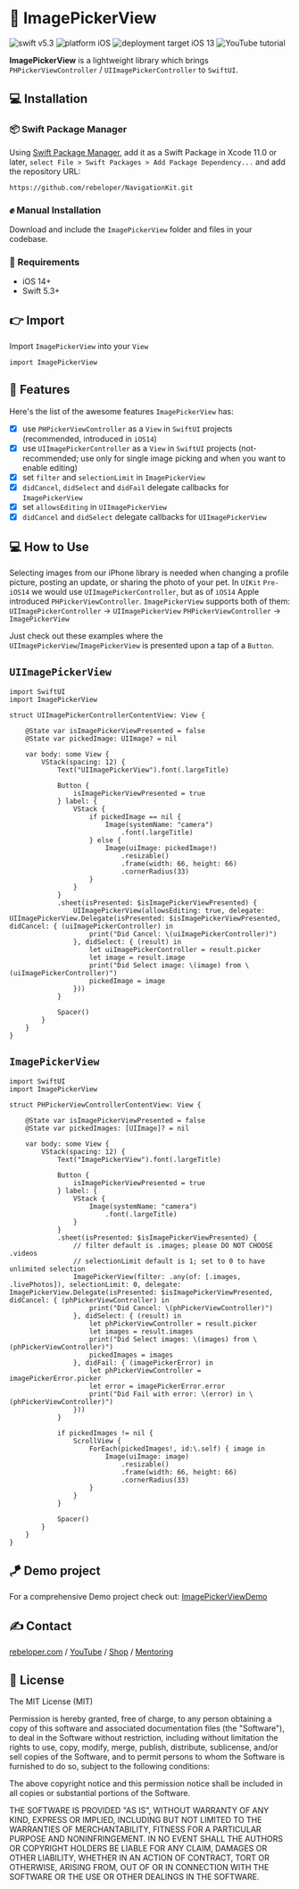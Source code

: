# 🌇 ImagePickerView

![swift v5.3](https://img.shields.io/badge/swift-v5.3-orange.svg)
![platform iOS](https://img.shields.io/badge/platform-iOS-blue.svg)
![deployment target iOS 13](https://img.shields.io/badge/deployment%20target-iOS%2013-blueviolet)
![YouTube tutorial](https://img.shields.io/badge/YouTube-video%20tutorial-red)

**ImagePickerView** is a lightweight library which brings `PHPickerViewController` / `UIImagePickerController` to `SwiftUI`.

## 💻 Installation
### 📦 Swift Package Manager
Using <a href="https://swift.org/package-manager/" rel="nofollow">Swift Package Manager</a>, add it as a Swift Package in Xcode 11.0 or later, `select File > Swift Packages > Add Package Dependency...` and add the repository URL:
```
https://github.com/rebeloper/NavigationKit.git
```
### ✊ Manual Installation
Download and include the `ImagePickerView` folder and files in your codebase.

### 📲 Requirements
- iOS 14+
- Swift 5.3+

## 👉 Import

Import `ImagePickerView` into your `View`

```
import ImagePickerView
```

## 🧳 Features

Here's the list of the awesome features `ImagePickerView` has:
- [X] use `PHPickerViewController` as a `View` in `SwiftUI` projects (recommended, introduced in `iOS14`)
- [X] use `UIImagePickerController` as a `View` in `SwiftUI` projects (not-recommended; use only for single image picking and when you want to enable editing) 
- [X] set `filter` and `selectionLimit` in `ImagePickerView`
- [X] `didCancel`, `didSelect` and `didFail` delegate callbacks for `ImagePickerView`
- [X] set `allowsEditing` in `UIImagePickerView`
- [X] `didCancel` and `didSelect` delegate callbacks for `UIImagePickerView`

## 💻 How to Use

Selecting images from our iPhone library is needed when changing a profile picture, posting an update, or sharing the photo of your pet. In `UIKit` `Pre-iOS14` we would use `UIImagePickerController`, but as of `iOS14` Apple introduced `PHPickerViewController`. 
`ImagePickerView` supports both of them:
`UIImagePickerController` -> `UIImagePickerView`
`PHPickerViewController` -> `ImagePickerView`

Just check out these examples where the `UIImagePickerView`/`ImagePickerView` is presented upon a tap of a `Button`. 

## `UIImagePickerView`

```
import SwiftUI
import ImagePickerView

struct UIImagePickerControllerContentView: View {
    
    @State var isImagePickerViewPresented = false
    @State var pickedImage: UIImage? = nil
    
    var body: some View {
        VStack(spacing: 12) {
            Text("UIImagePickerView").font(.largeTitle)
            
            Button {
                isImagePickerViewPresented = true
            } label: {
                VStack {
                    if pickedImage == nil {
                        Image(systemName: "camera")
                            .font(.largeTitle)
                    } else {
                        Image(uiImage: pickedImage!)
                            .resizable()
                            .frame(width: 66, height: 66)
                            .cornerRadius(33)
                    }
                }
            }
            .sheet(isPresented: $isImagePickerViewPresented) {
                UIImagePickerView(allowsEditing: true, delegate: UIImagePickerView.Delegate(isPresented: $isImagePickerViewPresented, didCancel: { (uiImagePickerController) in
                    print("Did Cancel: \(uiImagePickerController)")
                }, didSelect: { (result) in
                    let uiImagePickerController = result.picker
                    let image = result.image
                    print("Did Select image: \(image) from \(uiImagePickerController)")
                    pickedImage = image
                }))
            }
            
            Spacer()
        }
    }
}
```

## `ImagePickerView`

```
import SwiftUI
import ImagePickerView

struct PHPickerViewControllerContentView: View {
    
    @State var isImagePickerViewPresented = false
    @State var pickedImages: [UIImage]? = nil
    
    var body: some View {
        VStack(spacing: 12) {
            Text("ImagePickerView").font(.largeTitle)
            
            Button {
                isImagePickerViewPresented = true
            } label: {
                VStack {
                    Image(systemName: "camera")
                        .font(.largeTitle)
                }
            }
            .sheet(isPresented: $isImagePickerViewPresented) {
                // filter default is .images; please DO NOT CHOOSE .videos
                // selectionLimit default is 1; set to 0 to have unlimited selection
                ImagePickerView(filter: .any(of: [.images, .livePhotos]), selectionLimit: 0, delegate: ImagePickerView.Delegate(isPresented: $isImagePickerViewPresented, didCancel: { (phPickerViewController) in
                    print("Did Cancel: \(phPickerViewController)")
                }, didSelect: { (result) in
                    let phPickerViewController = result.picker
                    let images = result.images
                    print("Did Select images: \(images) from \(phPickerViewController)")
                    pickedImages = images
                }, didFail: { (imagePickerError) in
                    let phPickerViewController = imagePickerError.picker
                    let error = imagePickerError.error
                    print("Did Fail with error: \(error) in \(phPickerViewController)")
                }))
            }
            
            if pickedImages != nil {
                ScrollView {
                    ForEach(pickedImages!, id:\.self) { image in
                        Image(uiImage: image)
                            .resizable()
                            .frame(width: 66, height: 66)
                            .cornerRadius(33)
                    }
                }
            }
            
            Spacer()
        }
    }
}
```

## 🪁 Demo project

For a comprehensive Demo project check out: 
<a href="https://github.com/rebeloper/ImagePickerViewDemo">ImagePickerViewDemo</a>

## ✍️ Contact

<a href="https://rebeloper.com/">rebeloper.com</a> / 
<a href="https://www.youtube.com/rebeloper/">YouTube</a> / 
<a href="https://store.rebeloper.com/">Shop</a> / 
<a href="https://rebeloper.com/mentoring">Mentoring</a>

## 📃 License

The MIT License (MIT)

Permission is hereby granted, free of charge, to any person obtaining a copy of this software and associated documentation files (the "Software"), to deal in the Software without restriction, including without limitation the rights to use, copy, modify, merge, publish, distribute, sublicense, and/or sell copies of the Software, and to permit persons to whom the Software is furnished to do so, subject to the following conditions:

The above copyright notice and this permission notice shall be included in all copies or substantial portions of the Software.

THE SOFTWARE IS PROVIDED "AS IS", WITHOUT WARRANTY OF ANY KIND, EXPRESS OR IMPLIED, INCLUDING BUT NOT LIMITED TO THE WARRANTIES OF MERCHANTABILITY, FITNESS FOR A PARTICULAR PURPOSE AND NONINFRINGEMENT. IN NO EVENT SHALL THE AUTHORS OR COPYRIGHT HOLDERS BE LIABLE FOR ANY CLAIM, DAMAGES OR OTHER LIABILITY, WHETHER IN AN ACTION OF CONTRACT, TORT OR OTHERWISE, ARISING FROM, OUT OF OR IN CONNECTION WITH THE SOFTWARE OR THE USE OR OTHER DEALINGS IN THE SOFTWARE.
